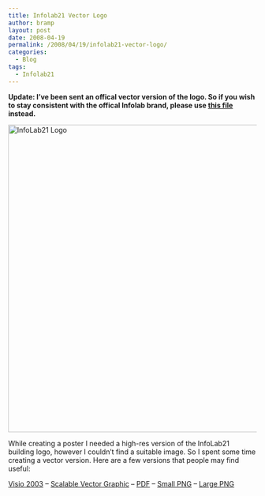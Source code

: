 ```yaml
---
title: Infolab21 Vector Logo
author: bramp
layout: post
date: 2008-04-19
permalink: /2008/04/19/infolab21-vector-logo/
categories:
  - Blog
tags:
  - Infolab21
---
```

**Update: I&#8217;ve been sent an offical vector version of the logo. So if you wish to stay consistent with the offical Infolab brand, please use [this file][1] instead.**

<img src="/projects/infolab/infolab-623.png" width=623 alt="InfoLab21 Logo" />

While creating a poster I needed a high-res version of the InfoLab21 building logo, however I couldn&#8217;t find a suitable image. So I spent some time creating a vector version. Here are a few versions that people may find useful:

<div class="figure">
  <a href="/projects/infolab/infolab.vsd">Visio 2003</a> &#8211; <a href="/projects/infolab/infolab.svg">Scalable Vector Graphic</a> &#8211; <a href="/projects/infolab/infolab.pdf">PDF</a> &#8211; <a href="/projects/infolab/infolab-623.png">Small PNG</a> &#8211; <a href="/projects/infolab/infolab-1247.png">Large PNG</a>
</div>

 [1]: /projects/infolab/Uni%20-%20InfoLab21%20logo%20Final%20V8.pdf